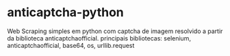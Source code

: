 # anticaptcha-python
Web Scraping simples em python com captcha de imagem resolvido a partir da biblioteca anticaptchaofficial.
principais bibliotecas: 
  selenium, anticaptchaofficial, base64, os, urllib.request
  
